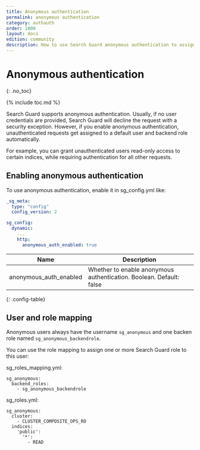 ```yaml
---
title: Anonymous authentication
permalink: anonymous authentication 
category: authauth
order: 1000
layout: docs
edition: community
description: How to use Search Guard anonymous authentication to assign default permissions if a user is not authenticated.
---
```

<!---
Copyright 2020 floragunn GmbH
-->

# Anonymous authentication
{: .no_toc}

{% include toc.md %}

Search Guard supports anonymous authentication. Usually, if no user credentials are provided, Search Guard will decline the request with a security exception. However, if you enable anonymous authentication, unauthenticated requests get assigned to a default user and backend role automatically.

For example, you can grant unauthenticated users read-only access to certain indices, while requiring authentication for all other requests.

## Enabling anonymous authentication

To use anonymous authentication, enable it in sg_config.yml like:

```yaml
_sg_meta:
  type: "config"
  config_version: 2

sg_config:
  dynamic:
    ...
    http:
      anonymous_auth_enabled: true
```

| Name | Description |
|---|---|
| anonymous\_auth\_enabled | Whether to enable anonymous authentication. Boolean. Default: false|
{: .config-table}

## User and role mapping

Anonymous users always have the username `sg_anonymous` and one backen role named `sg_anonymous_backendrole`. 

You can use the role mapping to assign one or more Search Guard role to this user:

sg\_roles\_mapping.yml:

```
sg_anonymous:
  backend_roles:
    - sg_anonymous_backendrole
```

sg\_roles.yml:

```
sg_anonymous:
  cluster:
    - CLUSTER_COMPOSITE_OPS_RO
  indices:
    'public':
      '*':
        - READ
```
